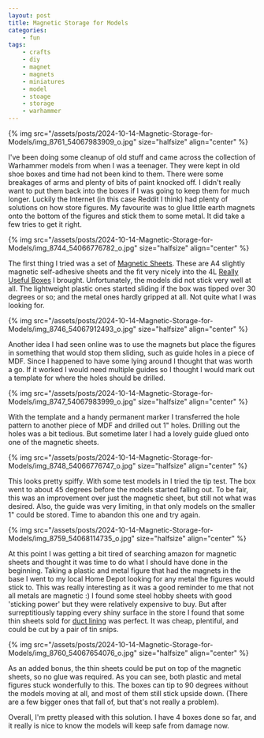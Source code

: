 ```yaml
---
layout: post
title: Magnetic Storage for Models
categories:
    - fun
tags:
    - crafts
    - diy
    - magnet
    - magnets
    - miniatures
    - model
    - stoage
    - storage
    - warhammer
---
```



{% img src="/assets/posts/2024-10-14-Magnetic-Storage-for-Models/img_8761_54067983909_o.jpg"  size="halfsize"  align="center" %}


I've been doing some cleanup of old stuff and came across the collection of Warhammer models from when I was a teenager.  They were kept in old shoe boxes and time had not been kind to them. There were some breakages of arms and plenty of bits of paint knocked off.  I didn't really want to put them back into the boxes if I was going to keep them for much longer.  Luckily the Internet (in this case Reddit I think) had plenty of solutions on how store figures.  My favourite was to glue little earth magnets onto the bottom of the figures and stick them to some metal.  It did take a few tries to get it right.




{% img src="/assets/posts/2024-10-14-Magnetic-Storage-for-Models/img_8744_54066776782_o.jpg"  size="halfsize"  align="center" %}


The first thing I tried was a set of [Magnetic Sheets](https://www.amazon.ca/s?k=magnetic+sheets&amp;crid=LPE2R5IVMQVG&amp;sprefix=magnetic+sheets%2Caps%2C93&amp;ref=nb_sb_noss_1). These are A4 slightly magnetic self-adhesive sheets and the fit very nicely into the 4L [Really Useful Boxes](https://www.staples.ca/products/772032-en-really-useful-boxes-4l-storage-box-clear?listId=collection) I brought. Unfortunately, the models did not stick very well at all. The lightweight plastic ones started sliding if the box was tipped over 30 degrees or so; and the metal ones hardly gripped at all. Not quite what I was looking for.




{% img src="/assets/posts/2024-10-14-Magnetic-Storage-for-Models/img_8746_54067912493_o.jpg"  size="halfsize"  align="center" %}


Another idea I had seen online was to use the magnets but place the figures in something that would stop them sliding, such as guide holes in a piece of MDF.  Since I happened to have some lying around I thought that was worth a go. If it worked I would need multiple guides so I thought I would mark out a template for where the holes should be drilled.




{% img src="/assets/posts/2024-10-14-Magnetic-Storage-for-Models/img_8747_54067983999_o.jpg"  size="halfsize"  align="center" %}


With the template and a handy permanent marker I transferred the hole pattern to another piece of MDF and drilled out 1" holes.  Drilling out the holes was a bit tedious. But sometime later I had a lovely guide glued onto one of the magnetic sheets.




{% img src="/assets/posts/2024-10-14-Magnetic-Storage-for-Models/img_8748_54066776747_o.jpg"  size="halfsize"  align="center" %}


This looks pretty spiffy.  With some test models in I tried the tip test.  The box went to about 45 degrees before the models started falling out.  To be fair, this was an improvement over just the magnetic sheet, but still not what was desired.  Also, the guide was very limiting, in that only models on the smaller 1" could be stored. Time to abandon this one and try again.




{% img src="/assets/posts/2024-10-14-Magnetic-Storage-for-Models/img_8759_54068114735_o.jpg"  size="halfsize"  align="center" %}


At this point I was getting a bit tired of searching amazon for magnetic sheets and thought it was time to do what I should have done in the beginning.  Taking a plastic and metal figure that had the magnets in the base I went to my local Home Depot looking for any metal the figures would stick to.  This was really interesting as it was a good reminder to me that not all metals are magnetic :)  I found some steel hobby sheets with good 'sticking power' but they were relatively expensive to buy.  But after surreptitiously tapping every shiny surface in the store I found that some thin sheets sold for [duct lining](https://www.homedepot.ca/product/imperial-16-x-36-inch-joist-panning-lining/1000403937) was perfect.  It was cheap, plentiful, and could be cut by a pair of tin snips.




{% img src="/assets/posts/2024-10-14-Magnetic-Storage-for-Models/img_8760_54067654076_o.jpg"  size="halfsize"  align="center" %}







As an added bonus, the thin sheets could be put on top of the magnetic sheets, so no glue was required. As you can see, both plastic and metal figures stuck wonderfully to this.  The boxes can tip to 90 degrees without the models moving at all, and most of them still stick upside down.  (There are a few bigger ones that fall of, but that's not really a problem).




Overall, I'm pretty pleased with this solution.  I have 4 boxes done so far, and it really is nice to know the models will keep safe from damage now.


